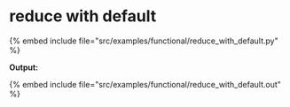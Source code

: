 # reduce with default

{% embed include file="src/examples/functional/reduce_with_default.py" %}

**Output:**

{% embed include file="src/examples/functional/reduce_with_default.out" %}


